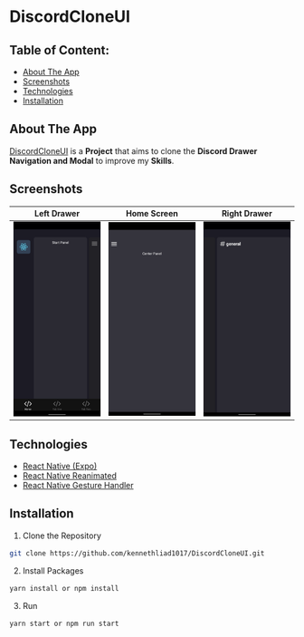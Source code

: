# DiscordCloneUI

## Table of Content:

- [About The App](#about-the-app)
- [Screenshots](#screenshots)
- [Technologies](#technologies)
- [Installation](#installation)

## About The App

<a href="https://github.com/kennethliad1017/DiscordCloneUI">DiscordCloneUI</a> is a **Project** that aims to clone the **Discord Drawer Navigation and Modal** to improve my **Skills**.

## Screenshots

Left Drawer|Home Screen|Right Drawer
:-------------------------:|:-------------------------:|:-------------------------: 
<img src="./readme_assets/overlapping_panels_left.png" width=240 />|<img src="./readme_assets/overlapping_panels_center.png" width=240 />|<img src="./readme_assets/overlapping_panels_right.png" width=240 />

## Technologies

- [React Native (Expo)](https://docs.expo.dev/get-started/installation/)
- [React Native Reanimated](https://docs.swmansion.com/react-native-reanimated/docs/)
- [React Native Gesture Handler](https://docs.swmansion.com/react-native-gesture-handler/docs/)

## Installation
1. Clone the Repository
```sh
git clone https://github.com/kennethliad1017/DiscordCloneUI.git
```

2. Install Packages
```sh
yarn install or npm install
```
3. Run
```sh
yarn start or npm run start
```
